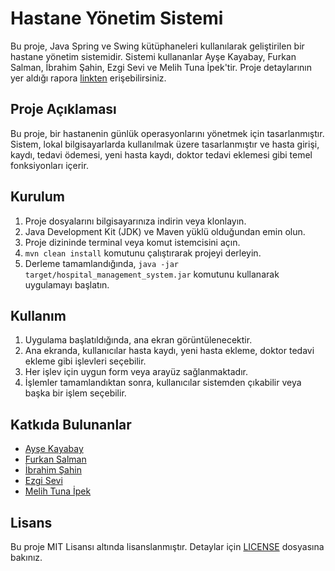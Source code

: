 # Hastane Yönetim Sistemi

Bu proje, Java Spring ve Swing kütüphaneleri kullanılarak geliştirilen bir hastane yönetim sistemidir. Sistemi kullananlar Ayşe Kayabay, Furkan Salman, İbrahim Şahin, Ezgi Sevi ve Melih Tuna İpek'tir. Proje detaylarının yer aldığı rapora [linkten](https://docs.google.com/document/d/1vCnisIn-uIZ_nFHDPo4-2O7BNQyOzCsaftoyuo21WS0/edit?usp=sharing) erişebilirsiniz.

## Proje Açıklaması

Bu proje, bir hastanenin günlük operasyonlarını yönetmek için tasarlanmıştır. Sistem, lokal bilgisayarlarda kullanılmak üzere tasarlanmıştır ve hasta girişi, kaydı, tedavi ödemesi, yeni hasta kaydı, doktor tedavi eklemesi gibi temel fonksiyonları içerir.

## Kurulum

1. Proje dosyalarını bilgisayarınıza indirin veya klonlayın.
2. Java Development Kit (JDK) ve Maven yüklü olduğundan emin olun.
3. Proje dizininde terminal veya komut istemcisini açın.
4. `mvn clean install` komutunu çalıştırarak projeyi derleyin.
5. Derleme tamamlandığında, `java -jar target/hospital_management_system.jar` komutunu kullanarak uygulamayı başlatın.

## Kullanım

1. Uygulama başlatıldığında, ana ekran görüntülenecektir.
2. Ana ekranda, kullanıcılar hasta kaydı, yeni hasta ekleme, doktor tedavi ekleme gibi işlevleri seçebilir.
3. Her işlev için uygun form veya arayüz sağlanmaktadır.
4. İşlemler tamamlandıktan sonra, kullanıcılar sistemden çıkabilir veya başka bir işlem seçebilir.

## Katkıda Bulunanlar

- [Ayşe Kayabay](https://github.com/aysekayabay)
- [Furkan Salman](https://github.com/Frknslmn50)
- [İbrahim Şahin](https://github.com/balanceton)
- [Ezgi Sevi](https://github.com/ecisev16)
- [Melih Tuna İpek](https://github.com/MulahTeni)

## Lisans

Bu proje MIT Lisansı altında lisanslanmıştır. Detaylar için [LICENSE](LICENSE) dosyasına bakınız.

